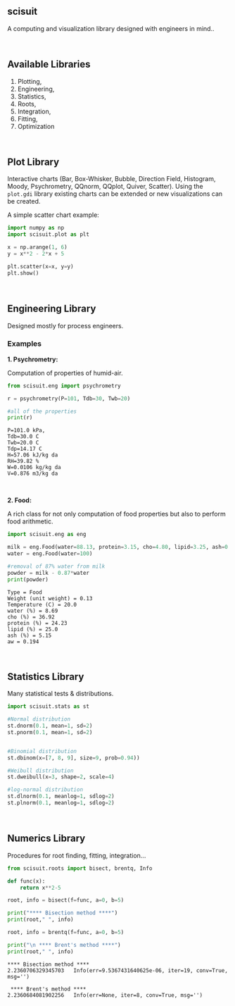 ## scisuit

A computing and visualization library designed with engineers
in mind..


&nbsp;


## Available Libraries

1. Plotting,
2. Engineering,
3. Statistics,
4. Roots, 
5. Integration, 
6. Fitting, 
7. Optimization


&nbsp;


## Plot Library

Interactive charts (Bar, Box-Whisker, Bubble, Direction Field, Histogram, Moody, Psychrometry, 
QQnorm, QQplot, Quiver, Scatter). Using the `plot.gdi` library existing charts can be extended 
or new visualizations can be created.


A simple scatter chart example:


```python
import numpy as np
import scisuit.plot as plt 

x = np.arange(1, 6)
y = x**2 - 2*x + 5

plt.scatter(x=x, y=y)
plt.show()
```



&nbsp;
&nbsp;


## Engineering Library

Designed mostly for process engineers.

### Examples

**1. Psychrometry:**

Computation of properties of humid-air.

```python
from scisuit.eng import psychrometry

r = psychrometry(P=101, Tdb=30, Twb=20)

#all of the properties
print(r)
```
```
P=101.0 kPa,
Tdb=30.0 C
Twb=20.0 C
Tdp=14.17 C
H=57.06 kJ/kg da
RH=39.82 %
W=0.0106 kg/kg da
V=0.876 m3/kg da
```


&nbsp;

**2. Food:**

A rich class for not only computation of food properties but also
to perform food arithmetic.

```python
import scisuit.eng as eng

milk = eng.Food(water=88.13, protein=3.15, cho=4.80, lipid=3.25, ash=0.67)
water = eng.Food(water=100)

#removal of 87% water from milk
powder = milk - 0.87*water 
print(powder)
```

```
Type = Food
Weight (unit weight) = 0.13
Temperature (C) = 20.0
water (%) = 8.69
cho (%) = 36.92
protein (%) = 24.23
lipid (%) = 25.0
ash (%) = 5.15
aw = 0.194
```


&nbsp;
&nbsp;


## Statistics Library

Many statistical tests & distributions.

```python
import scisuit.stats as st

#Normal distribution
st.dnorm(0.1, mean=1, sd=2)
st.pnorm(0.1, mean=1, sd=2)


#Binomial distribution
st.dbinom(x=[7, 8, 9], size=9, prob=0.94))

#Weibull distribution
st.dweibull(x=3, shape=2, scale=4)

#log-normal distribution
st.dlnorm(0.1, meanlog=1, sdlog=2)
st.plnorm(0.1, meanlog=1, sdlog=2)
```


&nbsp;
&nbsp;


## Numerics Library

Procedures for root finding, fitting, integration...

```python
from scisuit.roots import bisect, brentq, Info

def func(x):
    return x**2-5

root, info = bisect(f=func, a=0, b=5)

print("**** Bisection method ****")
print(root," ", info)

root, info = brentq(f=func, a=0, b=5)

print("\n **** Brent's method ****")
print(root," ", info)
```

```
**** Bisection method ****
2.2360706329345703   Info(err=9.5367431640625e-06, iter=19, conv=True, msg='')

 **** Brent's method ****
2.2360684081902256   Info(err=None, iter=8, conv=True, msg='')
```